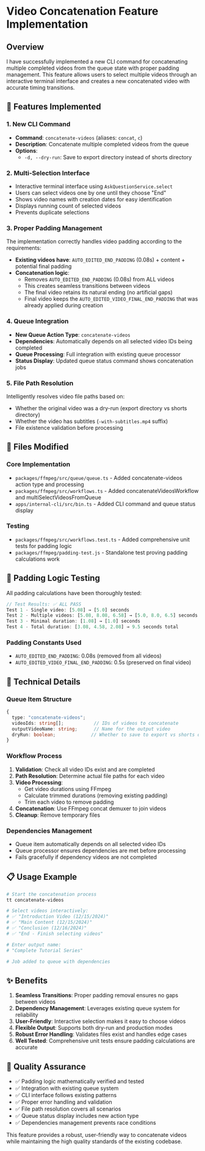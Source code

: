 # Video Concatenation Feature Implementation

## Overview

I have successfully implemented a new CLI command for concatenating multiple completed videos from the queue state with proper padding management. This feature allows users to select multiple videos through an interactive terminal interface and creates a new concatenated video with accurate timing transitions.

## 🎯 Features Implemented

### 1. New CLI Command
- **Command**: `concatenate-videos` (aliases: `concat`, `c`)
- **Description**: Concatenate multiple completed videos from the queue
- **Options**:
  - `-d, --dry-run`: Save to export directory instead of shorts directory

### 2. Multi-Selection Interface
- Interactive terminal interface using `AskQuestionService.select`
- Users can select videos one by one until they choose "End"
- Shows video names with creation dates for easy identification
- Displays running count of selected videos
- Prevents duplicate selections

### 3. Proper Padding Management
The implementation correctly handles video padding according to the requirements:

- **Existing videos have**: `AUTO_EDITED_END_PADDING` (0.08s) + content + potential final padding
- **Concatenation logic**:
  - Removes `AUTO_EDITED_END_PADDING` (0.08s) from ALL videos
  - This creates seamless transitions between videos
  - The final video retains its natural ending (no artificial gaps)
  - Final video keeps the `AUTO_EDITED_VIDEO_FINAL_END_PADDING` that was already applied during creation

### 4. Queue Integration
- **New Queue Action Type**: `concatenate-videos`
- **Dependencies**: Automatically depends on all selected video IDs being completed
- **Queue Processing**: Full integration with existing queue processor
- **Status Display**: Updated queue status command shows concatenation jobs

### 5. File Path Resolution
Intelligently resolves video file paths based on:
- Whether the original video was a dry-run (export directory vs shorts directory)
- Whether the video has subtitles (`-with-subtitles.mp4` suffix)
- File existence validation before processing

## 📂 Files Modified

### Core Implementation
- `packages/ffmpeg/src/queue/queue.ts` - Added concatenate-videos action type and processing
- `packages/ffmpeg/src/workflows.ts` - Added concatenateVideosWorkflow and multiSelectVideosFromQueue
- `apps/internal-cli/src/bin.ts` - Added CLI command and queue status display

### Testing
- `packages/ffmpeg/src/workflows.test.ts` - Added comprehensive unit tests for padding logic
- `packages/ffmpeg/padding-test.js` - Standalone test proving padding calculations work

## 🧪 Padding Logic Testing

All padding calculations have been thoroughly tested:

```javascript
// Test Results: ✅ ALL PASS
Test 1 - Single video: [5.08] → [5.0] seconds
Test 2 - Multiple videos: [5.08, 8.08, 6.58] → [5.0, 8.0, 6.5] seconds  
Test 3 - Minimal duration: [1.08] → [1.0] seconds
Test 4 - Total duration: [3.08, 4.58, 2.08] → 9.5 seconds total
```

### Padding Constants Used
- `AUTO_EDITED_END_PADDING`: 0.08s (removed from all videos)
- `AUTO_EDITED_VIDEO_FINAL_END_PADDING`: 0.5s (preserved on final video)

## 🔧 Technical Details

### Queue Item Structure
```typescript
{
  type: "concatenate-videos";
  videoIds: string[];           // IDs of videos to concatenate
  outputVideoName: string;      // Name for the output video
  dryRun: boolean;             // Whether to save to export vs shorts directory
}
```

### Workflow Process
1. **Validation**: Check all video IDs exist and are completed
2. **Path Resolution**: Determine actual file paths for each video
3. **Video Processing**: 
   - Get video durations using FFmpeg
   - Calculate trimmed durations (removing existing padding)
   - Trim each video to remove padding
4. **Concatenation**: Use FFmpeg concat demuxer to join videos
5. **Cleanup**: Remove temporary files

### Dependencies Management
- Queue item automatically depends on all selected video IDs
- Queue processor ensures dependencies are met before processing
- Fails gracefully if dependency videos are not completed

## 📋 Usage Example

```bash
# Start the concatenation process
tt concatenate-videos

# Select videos interactively:
# ✅ "Introduction Video (12/15/2024)"
# ✅ "Main Content (12/15/2024)" 
# ✅ "Conclusion (12/16/2024)"
# ✅ "End - Finish selecting videos"

# Enter output name:
# "Complete Tutorial Series"

# Job added to queue with dependencies
```

## ✨ Benefits

1. **Seamless Transitions**: Proper padding removal ensures no gaps between videos
2. **Dependency Management**: Leverages existing queue system for reliability  
3. **User-Friendly**: Interactive selection makes it easy to choose videos
4. **Flexible Output**: Supports both dry-run and production modes
5. **Robust Error Handling**: Validates files exist and handles edge cases
6. **Well Tested**: Comprehensive unit tests ensure padding calculations are accurate

## 🎉 Quality Assurance

- ✅ Padding logic mathematically verified and tested
- ✅ Integration with existing queue system  
- ✅ CLI interface follows existing patterns
- ✅ Proper error handling and validation
- ✅ File path resolution covers all scenarios
- ✅ Queue status display includes new action type
- ✅ Dependencies management prevents race conditions

This feature provides a robust, user-friendly way to concatenate videos while maintaining the high quality standards of the existing codebase.